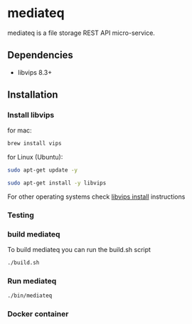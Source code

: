 # mediateq

mediateq is a file storage REST API micro-service.

## Dependencies

- libvips 8.3+

## Installation

### Install libvips

for mac:

```bash
brew install vips
```

for Linux (Ubuntu):

```bash
sudo apt-get update -y
```

```bash
sudo apt-get install -y libvips
```

For other operating systems check [libvips install](https://libvips.github.io/libvips/install.html) instructions

### Testing

### build mediateq

To build mediateq you can run the build.sh script

```bash
./build.sh
```

### Run mediateq

```bash
./bin/mediateq
```

### Docker container
